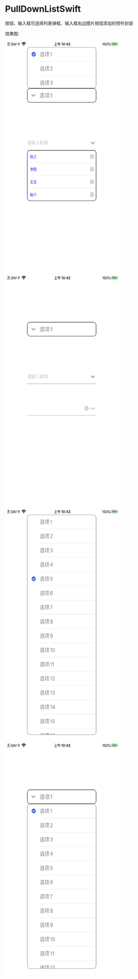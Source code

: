# PullDownListSwift
按钮、输入框可选择列表弹框、输入框右边图片按钮添加的控件封装

效果图:  

<img src="https://github.com/CMlinksuccess/PullDownListSwift/blob/master/EffectDrawing/image1.PNG" width="375" height="760" alt="效果图1"><img src="https://github.com/CMlinksuccess/PullDownListSwift/blob/master/EffectDrawing/image2.PNG" width="375" height="760" alt="效果图2"><img src="https://github.com/CMlinksuccess/PullDownListSwift/blob/master/EffectDrawing/image3.PNG" width="375" height="760" alt="效果图3"><img src="https://github.com/CMlinksuccess/PullDownListSwift/blob/master/EffectDrawing/image4.PNG" width="375" height="760" alt="效果图4">

